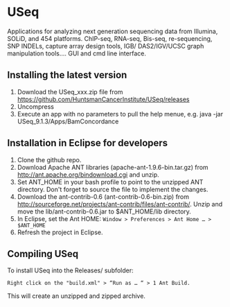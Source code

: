 # USeq
Applications for analyzing next generation sequencing data from Illumina, SOLiD, and 454 platforms. 
ChIP-seq, RNA-seq, Bis-seq, re-sequencing, SNP INDELs, capture array design tools, IGB/ DAS2/IGV/UCSC 
graph manipulation tools.... GUI and cmd line interface.

## Installing the latest version
1. Download the USeq_xxx.zip file from https://github.com/HuntsmanCancerInstitute/USeq/releases
2. Uncompress
3. Execute an app with no parameters to pull the help menue, e.g. java -jar USeq_9.1.3/Apps/BamConcordance

## Installation in Eclipse for developers
1. Clone the github repo.
2. Download Apache ANT libraries (apache-ant-1.9.6-bin.tar.gz) from http://ant.apache.org/bindownload.cgi and unzip.
3. Set ANT_HOME in your bash profile to point to the unzipped ANT directory. Don't forget to source the file to implement the changes.
4. Download the ant-contrib-0.6 (ant-contrib-0.6-bin.zip) from http://sourceforge.net/projects/ant-contrib/files/ant-contrib/. 
Unzip and move the lib/ant-contrib-0.6.jar to $ANT_HOME/lib directory.
5. In Eclipse, set the Ant HOME: `Window > Preferences > Ant Home … > $ANT_HOME`
6. Refresh the project in Eclipse.

## Compiling USeq
To install USeq into the Releases/ subfolder:

`Right click on the "build.xml" > “Run as … “ > 1 Ant Build.`

This will create an unzipped and zipped archive.
